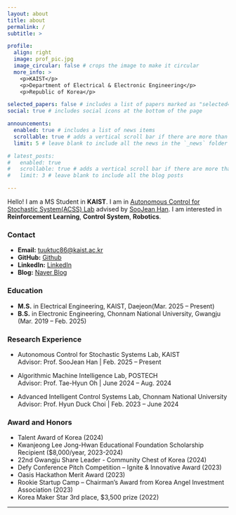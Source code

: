```yaml
---
layout: about
title: about
permalink: /
subtitle: >

profile:
  align: right
  image: prof_pic.jpg
  image_circular: false # crops the image to make it circular
  more_info: >
    <p>KAIST</p>
    <p>Department of Electrical & Electronic Engineering</p>
    <p>Republic of Korea</p>

selected_papers: false # includes a list of papers marked as "selected={true}"
social: true # includes social icons at the bottom of the page

announcements:
  enabled: true # includes a list of news items
  scrollable: true # adds a vertical scroll bar if there are more than 3 news items
  limit: 5 # leave blank to include all the news in the `_news` folder

# latest_posts:
#   enabled: true
#   scrollable: true # adds a vertical scroll bar if there are more than 3 new posts items
#   limit: 3 # leave blank to include all the blog posts

---
```


Hello! I am a MS Student in **KAIST**. I am in [Autonomous Control for Stochastic System(ACSS) Lab](http://acss.kaist.ac.kr/) advised by [SooJean Han](https://soojean.github.io/). I am interested in **Reinforcement Learning**, **Control System**, **Robotics**.

<!-- I’m passionate about building intelligent systems and exploring cutting-edge technologies that integrate AI with real-world applications. During my undergraduate years, I participated in various competitions, hackathons, and entrepreneurship programs, receiving numerous awards. In my free time, I enjoy mentoring students and sharing knowledge about AI and engineering.

Feel free to explore my [publications page](/publications/) to see some of my recent work. You can also check out my social media links below. -->

### Contact

- **Email:** tuuktuc86@kaist.ac.kr
- **GitHub:** [Github](https://github.com/tuuktuc86)
- **LinkedIn:** [LinkedIn](https://www.linkedin.com/in/tuuktuc86)
- **Blog:** [Naver Blog](https://blog.naver.com/tuuktuc86)



### Education
 - **M.S.** in Electrical Engineering, KAIST, Daejeon(Mar. 2025 – Present)
 - **B.S.** in Electronic Engineering, Chonnam National University, Gwangju  
 (Mar. 2019 – Feb. 2025)

### Research Experience
- Autonomous Control for Stochastic Systems Lab, KAIST  
   Advisor: Prof. SooJean Han | Feb. 2025 – Present


- Algorithmic Machine Intelligence Lab, POSTECH  
Advisor: Prof. Tae-Hyun Oh | June 2024 – Aug. 2024


- Advanced Intelligent Control Systems Lab, Chonnam National University  
Advisor: Prof. Hyun Duck Choi | Feb. 2023 – June 2024

### Award and Honors
  - Talent Award of Korea (2024)
  - Kwanjeong Lee Jong-Hwan Educational Foundation Scholarship Recipient ($8,000/year, 2023-2024)
  - 22nd Gwangju Share Leader - Community Chest of Korea (2024)
  - Defy Conference Pitch Competition – Ignite & Innovative Award (2023)
  - Oasis Hackathon Merit Award (2023)
  - Rookie Startup Camp – Chairman’s Award from Korea Angel Investment Association (2023)
  - Korea Maker Star 3rd place, $3,500 prize (2022)

---
